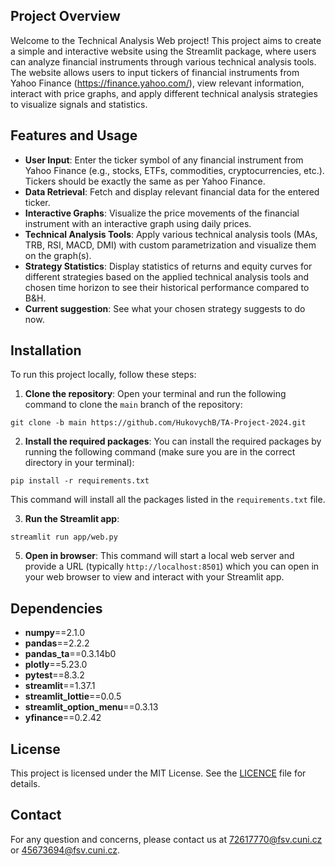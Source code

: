 ## Project Overview

Welcome to the Technical Analysis Web project! This project aims to create a simple and interactive website using the Streamlit package, where users can analyze financial instruments through various technical analysis tools. The website allows users to input tickers of financial instruments from Yahoo Finance (https://finance.yahoo.com/), view relevant information, interact with price graphs, and apply different technical analysis strategies to visualize signals and statistics.

## Features and Usage

- **User Input**: Enter the ticker symbol of any financial instrument from Yahoo Finance (e.g., stocks, ETFs, commodities, cryptocurrencies, etc.). Tickers should be exactly the same as per Yahoo Finance.
- **Data Retrieval**: Fetch and display relevant financial data for the entered ticker.
- **Interactive Graphs**: Visualize the price movements of the financial instrument with an interactive graph using daily prices.
- **Technical Analysis Tools**: Apply various technical analysis tools (MAs, TRB, RSI, MACD, DMI) with custom parametrization and visualize them on the graph(s).
- **Strategy Statistics**: Display statistics of returns and equity curves for different strategies based on the applied technical analysis tools and chosen time horizon to see their historical performance compared to B&H.
- **Current suggestion**: See what your chosen strategy suggests to do now.

## Installation

To run this project locally, follow these steps:


1. **Clone the repository**: Open your terminal and run the following command to clone the <code>main</code> branch of the repository:
```
git clone -b main https://github.com/HukovychB/TA-Project-2024.git
```

2. **Install the required packages**: You can install the required packages by running the following command (make sure you are in the correct directory in your terminal):
```
pip install -r requirements.txt
```
This command will install all the packages listed in the `requirements.txt` file.

3. **Run the Streamlit app**:
```
streamlit run app/web.py
```
5. **Open in browser**: This command will start a local web server and provide a URL (typically <code>http://localhost:8501</code>) which you can open in your web browser to view and interact with your Streamlit app.

## Dependencies
- **numpy**==2.1.0
- **pandas**==2.2.2
- **pandas_ta**==0.3.14b0
- **plotly**==5.23.0
- **pytest**==8.3.2
- **streamlit**==1.37.1
- **streamlit_lottie**==0.0.5
- **streamlit_option_menu**==0.3.13
- **yfinance**==0.2.42

## License
This project is licensed under the MIT License. See the [LICENCE](LICENCE.htm) file for details.

## Contact
For any question and concerns, please contact us at 72617770@fsv.cuni.cz or 45673694@fsv.cuni.cz.

